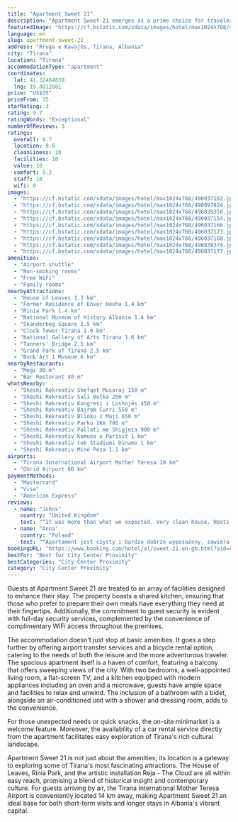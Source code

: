 ```yaml
---
title: "Apartment Sweet 21"
description: "Apartment Sweet 21 emerges as a prime choice for travelers seeking the comfort of home with the convenience of a central location in Tirana."
featuredImage: "https://cf.bstatic.com/xdata/images/hotel/max1024x768/496037162.jpg?k=abe2bfa0a2b63c1015902cd884f85f1320da058fb3c784a8babedaaf4dcfc0a2&o=&hp=1"
language: en
slug: apartment-sweet-21
address: "Rruga e Kavajës, Tirana, Albania"
city: "Tirana"
location: "Tirana"
accommodationType: "apartment"
coordinates:
  lat: 41.32484839
  lng: 19.8012881
price: "US$35"
priceFrom: 35
starRating: 3
rating: 9.7
ratingWords: "Exceptional"
numberOfReviews: 3
ratings:
  overall: 9.7
  location: 8.8
  cleanliness: 10
  facilities: 10
  value: 10
  comfort: 9.2
  staff: 10
  wifi: 0
images:
  - "https://cf.bstatic.com/xdata/images/hotel/max1024x768/496037162.jpg?k=abe2bfa0a2b63c1015902cd884f85f1320da058fb3c784a8babedaaf4dcfc0a2&o=&hp=1"
  - "https://cf.bstatic.com/xdata/images/hotel/max1024x768/496097824.jpg?k=154a4fc24c0aab77755e7d8be75b04045a5c5f6c8d7c89da123c34fc50dc9282&o=&hp=1"
  - "https://cf.bstatic.com/xdata/images/hotel/max1024x768/496039350.jpg?k=eb053185d8c5321a3cb5fc3b654f5bc02ace34a779493815a1b06f2d0a9ab095&o=&hp=1"
  - "https://cf.bstatic.com/xdata/images/hotel/max1024x768/496037154.jpg?k=5e70447b0e54464e7aa473422fa60596db83ba8ea2381da5b9568f607bf56797&o=&hp=1"
  - "https://cf.bstatic.com/xdata/images/hotel/max1024x768/496037166.jpg?k=82b22fdff97cbd4845d898c0c045f97c0f8faed6b71d07f406fbbb25ddcc6000&o=&hp=1"
  - "https://cf.bstatic.com/xdata/images/hotel/max1024x768/496037173.jpg?k=3f868807af57e50553113ab5d4be1263de633d2d0421eb4ec7c3b450788b2213&o=&hp=1"
  - "https://cf.bstatic.com/xdata/images/hotel/max1024x768/496037168.jpg?k=c8110a6f58b12c2415c0a745a83f2783fafff065765aba1ae33df729f80806c6&o=&hp=1"
  - "https://cf.bstatic.com/xdata/images/hotel/max1024x768/496038374.jpg?k=acafe7147c96b19ade1cc24b5acd1cba358c56d82621d590215cfd481046c7df&o=&hp=1"
  - "https://cf.bstatic.com/xdata/images/hotel/max1024x768/496037177.jpg?k=09e42a52478217b7d3bb0907193506eb582f12d3d0a35d832cb19ae6bb10b453&o=&hp=1"
amenities:
  - "Airport shuttle"
  - "Non-smoking rooms"
  - "Free WiFi"
  - "Family rooms"
nearbyAttractions:
  - "House of Leaves 1.3 km"
  - "Former Residence of Enver Hoxha 1.4 km"
  - "Rinia Park 1.4 km"
  - "National Museum of History Albania 1.4 km"
  - "Skanderbeg Square 1.5 km"
  - "Clock Tower Tirana 1.6 km"
  - "National Gallery of Arts Tirana 1.6 km"
  - "Tanners' Bridge 2.1 km"
  - "Grand Park of Tirana 2.5 km"
  - "Bunk'Art 1 Museum 6 km"
nearbyRestaurants:
  - "Megi 30 m"
  - "Bar Restorant 40 m"
whatsNearby:
  - "Sheshi Rekreativ Shefqet Musaraj 150 m"
  - "Sheshi Rekreativ Sali Butka 250 m"
  - "Sheshi Rekreativ Kongresi i Lushnjës 450 m"
  - "Sheshi Rekreativ Bajram Curri 550 m"
  - "Sheshi Rekreativ Blloku 1 Maji 650 m"
  - "Sheshi Rekreativ Parku 1Km 700 m"
  - "Sheshi Rekreativ Pallati me Shigjeta 900 m"
  - "Sheshi Rekreativ Komuna e Parisit 1 km"
  - "Sheshi Rekreativ tek Stadiumi Dinamo 1 km"
  - "Sheshi Rekreativ Mine Peza 1.1 km"
airports:
  - "Tirana International Airport Mother Teresa 10 km"
  - "Ohrid Airport 80 km"
paymentMethods:
  - "Mastercard"
  - "Visa"
  - "American Express"
reviews:
  - name: "Johns"
    country: "United Kingdom"
    text: "“It was more than what we expected. Very clean house. Hosts gave us privacy and we had a peaceful stay here.”"
  - name: "Anna"
    country: "Poland"
    text: "“Apartament jest czysty i bardzo dobrze wyposażony, zawiera wszystko co może się przydać podczas pobytu. Przemili i bardzo gościnni właściciele, którzy natychmiast odpowiadali na wszelkie nasze pytania i potrzeby. Wszystko zgodne z opisem i...”"
bookingURL: "https://www.booking.com/hotel/al/sweet-21.en-gb.html?aid=8035640"
bestFor: "Best for City Center Proximity"
bestCategories: "City Center Proximity"
category: "City Center Proximity"
---
```


Guests at Apartment Sweet 21 are treated to an array of facilities designed to enhance their stay. The property boasts a shared kitchen, ensuring that those who prefer to prepare their own meals have everything they need at their fingertips. Additionally, the commitment to guest security is evident with full-day security services, complemented by the convenience of complimentary WiFi access throughout the premises.

The accommodation doesn't just stop at basic amenities. It goes a step further by offering airport transfer services and a bicycle rental option, catering to the needs of both the leisure and the more adventurous traveler. The spacious apartment itself is a haven of comfort, featuring a balcony that offers sweeping views of the city. With two bedrooms, a well-appointed living room, a flat-screen TV, and a kitchen equipped with modern appliances including an oven and a microwave, guests have ample space and facilities to relax and unwind. The inclusion of a bathroom with a bidet, alongside an air-conditioned unit with a shower and dressing room, adds to the convenience.

For those unexpected needs or quick snacks, the on-site minimarket is a welcome feature. Moreover, the availability of a car rental service directly from the apartment facilitates easy exploration of Tirana's rich cultural landscape.

Apartment Sweet 21 is not just about the amenities; its location is a gateway to exploring some of Tirana's most fascinating attractions. The House of Leaves, Rinia Park, and the artistic installation Reja - The Cloud are all within easy reach, promising a blend of historical insight and contemporary culture. For guests arriving by air, the Tirana International Mother Teresa Airport is conveniently located 14 km away, making Apartment Sweet 21 an ideal base for both short-term visits and longer stays in Albania's vibrant capital.